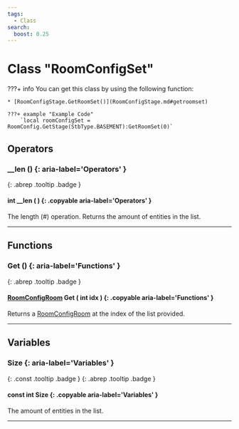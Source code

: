 ```yaml
---
tags:
  - Class
search:
  boost: 0.25
---
```

# Class "RoomConfigSet"

???+ info
    You can get this class by using the following function:

    * [RoomConfigStage.GetRoomSet()](RoomConfigStage.md#getroomset)

    ???+ example "Example Code"
        `local roomConfigSet = RoomConfig.GetStage(StbType.BASEMENT):GetRoomSet(0)`

## Operators
### __len () {: aria-label='Operators' }
[ ](#){: .abrep .tooltip .badge }
#### int __len ( ) {: .copyable aria-label='Operators' }

The length (#) operation. Returns the amount of entities in the list.

___
## Functions
### Get () {: aria-label='Functions' }
[ ](#){: .abrep .tooltip .badge }
#### [RoomConfigRoom](RoomConfigRoom.md) Get ( int idx ) {: .copyable aria-label='Functions' }

Returns a [RoomConfigRoom](https://wofsauge.github.io/IsaacDocs/rep/RoomConfig_Room.html) at the index of the list provided.

___
## Variables
### Size {: aria-label='Variables' }
[ ](#){: .const .tooltip .badge } [ ](#){: .abrep .tooltip .badge }
#### const int Size  {: .copyable aria-label='Variables' }

The amount of entities in the list.

___